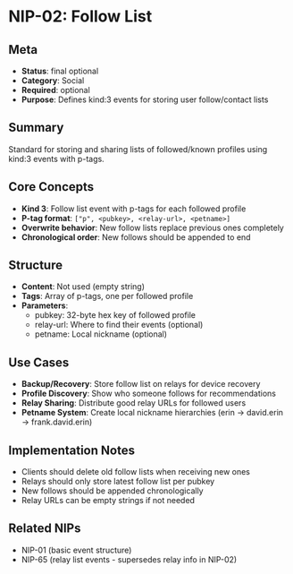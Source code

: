 # NIP-02: Follow List

## Meta  
- **Status**: final optional
- **Category**: Social
- **Required**: optional
- **Purpose**: Defines kind:3 events for storing user follow/contact lists

## Summary
Standard for storing and sharing lists of followed/known profiles using kind:3 events with p-tags.

## Core Concepts
- **Kind 3**: Follow list event with p-tags for each followed profile
- **P-tag format**: `["p", <pubkey>, <relay-url>, <petname>]`
- **Overwrite behavior**: New follow lists replace previous ones completely
- **Chronological order**: New follows should be appended to end

## Structure
- **Content**: Not used (empty string)
- **Tags**: Array of p-tags, one per followed profile
- **Parameters**:
  - pubkey: 32-byte hex key of followed profile
  - relay-url: Where to find their events (optional)
  - petname: Local nickname (optional)

## Use Cases
- **Backup/Recovery**: Store follow list on relays for device recovery
- **Profile Discovery**: Show who someone follows for recommendations
- **Relay Sharing**: Distribute good relay URLs for followed users
- **Petname System**: Create local nickname hierarchies (erin → david.erin → frank.david.erin)

## Implementation Notes
- Clients should delete old follow lists when receiving new ones
- Relays should only store latest follow list per pubkey
- New follows should be appended chronologically
- Relay URLs can be empty strings if not needed

## Related NIPs
- NIP-01 (basic event structure)
- NIP-65 (relay list events - supersedes relay info in NIP-02) 